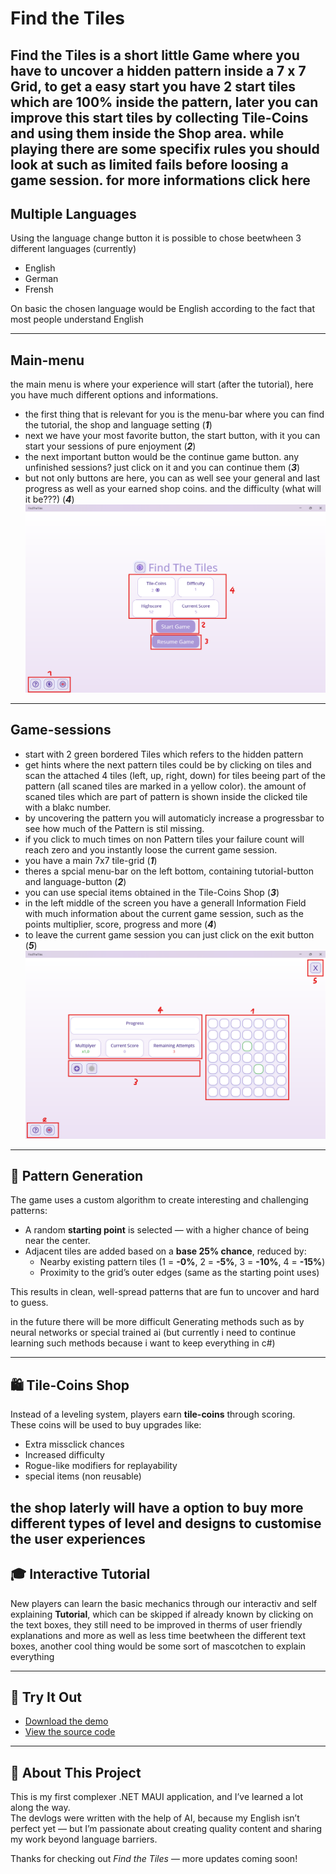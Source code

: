 # Find the Tiles

Find the Tiles is a short little Game where you have to uncover a hidden pattern inside a 7 x 7 Grid, to get a easy start you have 2 start tiles which are 100% inside the pattern, later you can improve this start tiles by collecting Tile-Coins and using them inside the Shop area. while playing there are some specifix rules you should look at such as limited fails before loosing a game session. for more informations click here
---
## Multiple Languages
Using the language change button it is possible to chose beetwheen 3 different languages (currently)
- English
- German
- Frensh

On basic the chosen language would be English according to the fact that most people understand English

---
## Main-menu

the main menu is where your experience will start (after the tutorial), here you have much different options and informations.
- the first thing that is relevant for you is the menu-bar where you can find the tutorial, the shop and language setting (***1***)
- next we have your most favorite button, the start button, with it you can start your sessions of pure enjoyment (***2***)
- the next important button would be the continue game button. any unfinished sessions? just click on it and you can continue them (***3***)
- but not only buttons are here, you can as well see your general and last progress as well as your earned shop coins. and the difficulty (what will it be???) (***4***)
![Main-Menu](images/mainmenu.png)

---
## Game-sessions

- start with 2 green bordered Tiles which refers to the hidden pattern
- get hints where the next pattern tiles could be by clicking on tiles and scan the attached 4 tiles (left, up, right, down) for tiles beeing part of the pattern (all scaned tiles are marked in a yellow color). the amount of scaned tiles which are part of pattern is shown inside the clicked tile with a blakc number.
- by uncovering the pattern you will automaticly increase a progressbar to see how much of the Pattern is stil missing.
- if you click to much times on non Pattern tiles your failure count will reach zero and you instantly loose the current game session.
- you have a main 7x7 tile-grid (***1***)
- theres a spcial menu-bar on the left bottom, containing tutorial-button and language-button (***2***) 
- you can use special items obtained in the Tile-Coins Shop (***3***)
- in the left middle of the screen you have a generall Information Field with much information about the current game session, such as the points multiplier, score, progress and more (***4***)
- to leave the current game session you can just click on the exit button (***5***)
![Game Preview](images/gamescreen.png)

---

## 🧬 Pattern Generation

The game uses a custom algorithm to create interesting and challenging patterns:

- A random **starting point** is selected — with a higher chance of being near the center.
- Adjacent tiles are added based on a **base 25% chance**, reduced by:
  - Nearby existing pattern tiles (1 = **-0%**, 2 = **-5%**, 3 = **-10%**, 4 = **-15%**)
  - Proximity to the grid’s outer edges (same as the starting point uses)

This results in clean, well-spread patterns that are fun to uncover and hard to guess.

in the future there will be more difficult Generating methods such as by neural networks or special trained ai (but currently i need to continue learning such methods because i want to keep everything in c#)

---

## 🛍️ Tile-Coins Shop

Instead of a leveling system, players earn **tile-coins** through scoring.  
These coins will be used to buy upgrades like:
- Extra missclick chances
- Increased difficulty
- Rogue-like modifiers for replayability
- special items (non reusable)

the shop laterly will have a option to buy more different types of level and designs to customise the user experiences
---

## 🎓 Interactive Tutorial

New players can learn the basic mechanics through our interactiv and self explaining **Tutorial**, which can be skipped if already known by clicking on the text boxes, they still need to be improved in therms of user friendly explanations and more as well as less time beetwheen the different text boxes, another cool thing would be some sort of mascotchen to explain everything

---

## 🚀 Try It Out

- [Download the demo](https://github.com/kallioderso/FindTheTiles/releases/tag/demo)
- [View the source code](https://github.com/kallioderso/FindTheTiles)

---

## 🤖 About This Project

This is my first complexer .NET MAUI application, and I’ve learned a lot along the way.  
The devlogs were written with the help of AI, because my English isn’t perfect yet — but I’m passionate about creating quality content and sharing my work beyond language barriers.

Thanks for checking out *Find the Tiles* — more updates coming soon!

